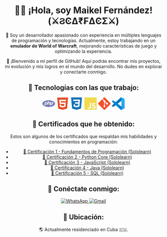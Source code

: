 <div align="center">
  <h1>👨‍💻 ¡Hola, soy Maikel Fernández! (⚔ϨϾ∆₹₣∆ϾƩ⚔)</h1>
  <p>👋 Soy un desarrollador apasionado con experiencia en múltiples lenguajes de programación y tecnologías. Actualmente, estoy trabajando en un <strong>emulador de World of Warcraft</strong>, mejorando características de juego y optimizando la experiencia.</p>
  <p>🚀 ¡Bienvenido a mi perfil de GitHub! Aquí podrás encontrar mis proyectos, mi evolución y mis logros en el mundo del desarrollo. No dudes en explorar y conectarte conmigo.</p>
</div>

<h2 align="center">🔧 Tecnologías con las que trabajo:</h2>
<div align="center">
  <img alt="PHP" height="40" width="40" src="https://raw.githubusercontent.com/devicons/devicon/master/icons/php/php-plain.svg">
  <img alt="HTML5" height="40" width="40" src="https://raw.githubusercontent.com/devicons/devicon/master/icons/html5/html5-plain.svg">
  <img alt="CSS3" height="40" width="40" src="https://raw.githubusercontent.com/devicons/devicon/master/icons/css3/css3-plain.svg">
  <img alt="JavaScript" height="40" width="40" src="https://raw.githubusercontent.com/devicons/devicon/master/icons/javascript/javascript-plain.svg">
  <img alt="Git" height="40" width="40" src="https://raw.githubusercontent.com/devicons/devicon/master/icons/git/git-original.svg">
  <img alt="VSCode" height="40" width="40" src="https://raw.githubusercontent.com/devicons/devicon/master/icons/vscode/vscode-original.svg">
</div>

<h2 align="center">📜 Certificados que he obtenido:</h2>
<p align="center">Estos son algunos de los certificados que respaldan mis habilidades y conocimientos en programación:</p>
<div align="center">
  <ul>
    <li><a href="https://blob.sololearn.com/certificates/7e413869-624d-4e4f-93ad-fc29e9c9c3e4.pdf" target="_blank">🔹 Certificación 1 - Fundamentos de Programación (Sololearn)</a></li>
    <li><a href="https://api2.sololearn.com/v2/certificates/CT-TDF2DD2A/image/pdf?t=638756656710893990" target="_blank">🔹 Certificación 2 - Python Core (Sololearn)</a></li>
    <li><a href="https://api2.sololearn.com/v2/certificates/CT-LLU685YX/image/pdf?t=638756656710820020" target="_blank">🔹 Certificación 3 - JavaScript (Sololearn)</a></li>
    <li><a href="https://api2.sololearn.com/v2/certificates/CT-VIHJ5HES/image/pdf?t=638756656710977190" target="_blank">🔹 Certificación 4 - Java (Sololearn)</a></li>
    <li><a href="https://api2.sololearn.com/v2/certificates/CC-QNFH80IC/image/pdf?t=638756656711671900" target="_blank">🔹 Certificación 5 - SQL (Sololearn)</a></li>
  </ul>
</div>

<h2 align="center">📱 Conéctate conmigo:</h2>
<div align="center"> 
  <a href="https://wa.me/+5353716361" target="_blank">
    <img src="https://img.shields.io/badge/WhatsApp-25D366?style=for-the-badge&logo=whatsapp&logoColor=white" alt="WhatsApp">
  </a>
  <a href="mailto:maikelfernandez970724@gmail.com" target="_blank">
    <img src="https://img.shields.io/badge/Gmail-D14836?style=for-the-badge&logo=gmail&logoColor=white" alt="Gmail">
  </a>
</div>

<h2 align="center">📍 Ubicación:</h2>
<p align="center">🌎 Actualmente residenciado en Cuba 🇨🇺.</p>
